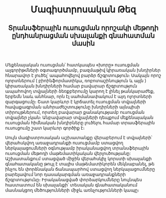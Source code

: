 <h1 align='center'> Մագիստրոսական Թեզ</h1>


<h2 align='center'> Տրանսֆերային ուսուցման որոշակի մեթոդի ընդհանրացման սխալանքի գնահատման մասին </h2>

<br>


 <p> Մեքենայական ուսուցման՝  հատկապես «խորը» ուսուցման ալգորիթմների օգտագործմամբ, բազմաթիվ կիրառական խնդիրներ հնարավոր է լուծել՝ ապահովելով բարձր ճշգրտություն։ Սակայն որոշ ոլորտներում ( բիոինֆորմատիկա, ռոբոտաշինություն և այլն ) կիրառական խնդիրների համար բավարար ճշգրտություն ապահովող տվյալների ձեռքբերումը կարող է լինել թանկարաժեք, երբեմն նաև անհնար, որն էլ սահմանափակում է այդ ոլորտների զարգացումը։ Շատ կարևոր է կրճատել ուսուցման տվյալների հավաքագրման անհրաժեշտությունը խնդիրների այնպիսի տիրույթներում, որտեղ բավարար քանակությամբ ուսուցման տվյալներ չկան։ Անբավարար տվյալների դեպքում մեքենայական ուսուցման հիմնական խնդիրները լուծելու համար տրասֆերային ուսուցումը շատ կարևոր գործիք է։</p>
  
<p> Սույն մագիստրոսական աշխատանքը վերաբերում է տվյալների՝ վերահսկվող առաջադրանքի ուսուցմամբ ստացվող ներկայացումների օգնությամբ իրականացվող տրանսֆերային ուսուցման մեթոդի մաթեմատիկական վերլուծությանը:  Աշխատանքում ստացված միջին վերահսկիչ կորստի սխալանքի գնահատականը թույլ է տալիս մաթեմատիկորեն մեկնաբանել, թե ինչու են փորձնական ճանապարհով ստացվող ներկայացումները բարելավում  նոր դասակարգման առաջադրանքների ճշգրտությունը։ Իրականացված փորձարկումները նույնպես հաստատում են սխալանքի՝ տեսական գնահատականում մասնակցող մեծությունների միջև առնչությունների կապը։</p>
